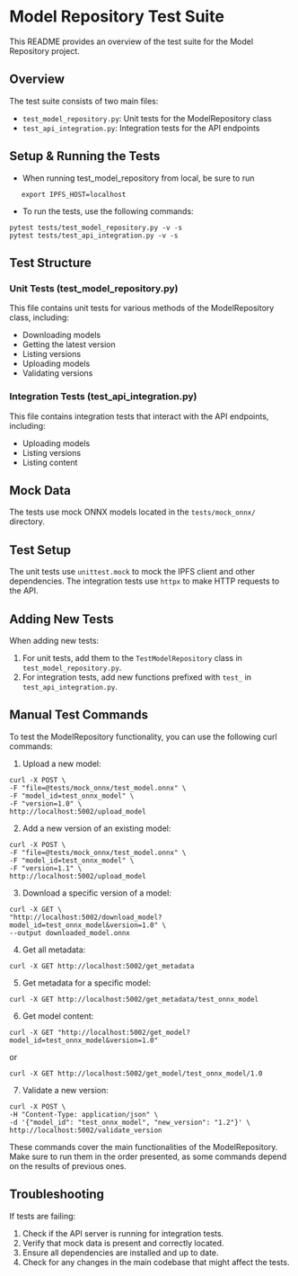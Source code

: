 # Model Repository Test Suite

This README provides an overview of the test suite for the Model Repository project.

## Overview

The test suite consists of two main files:
- `test_model_repository.py`: Unit tests for the ModelRepository class
- `test_api_integration.py`: Integration tests for the API endpoints

## Setup & Running the Tests
- When running test_model_repository from local, be sure to run 
```
   export IPFS_HOST=localhost
```

- To run the tests, use the following commands:
```
pytest tests/test_model_repository.py -v -s
pytest tests/test_api_integration.py -v -s
```

## Test Structure

### Unit Tests (test_model_repository.py)
This file contains unit tests for various methods of the ModelRepository class, including:
- Downloading models
- Getting the latest version
- Listing versions
- Uploading models
- Validating versions

### Integration Tests (test_api_integration.py)

This file contains integration tests that interact with the API endpoints, including:
- Uploading models
- Listing versions
- Listing content

## Mock Data

The tests use mock ONNX models located in the `tests/mock_onnx/` directory.

## Test Setup

The unit tests use `unittest.mock` to mock the IPFS client and other dependencies. The integration tests use `httpx` to make HTTP requests to the API.

## Adding New Tests

When adding new tests:
1. For unit tests, add them to the `TestModelRepository` class in `test_model_repository.py`.
2. For integration tests, add new functions prefixed with `test_` in `test_api_integration.py`.

## Manual Test Commands
To test the ModelRepository functionality, you can use the following curl commands:

1. Upload a new model:  

```
curl -X POST \
-F "file=@tests/mock_onnx/test_model.onnx" \
-F "model_id=test_onnx_model" \
-F "version=1.0" \
http://localhost:5002/upload_model
```

2. Add a new version of an existing model:  
```
curl -X POST \
-F "file=@tests/mock_onnx/test_model.onnx" \
-F "model_id=test_onnx_model" \
-F "version=1.1" \
http://localhost:5002/upload_model
```

3. Download a specific version of a model:
```
curl -X GET \
"http://localhost:5002/download_model?model_id=test_onnx_model&version=1.0" \
--output downloaded_model.onnx
```

4. Get all metadata:
```
curl -X GET http://localhost:5002/get_metadata
```

5. Get metadata for a specific model:
```
curl -X GET http://localhost:5002/get_metadata/test_onnx_model
```

6. Get model content:
```
curl -X GET "http://localhost:5002/get_model?model_id=test_onnx_model&version=1.0"
```

or

```
curl -X GET http://localhost:5002/get_model/test_onnx_model/1.0
```

7. Validate a new version:
```
curl -X POST \
-H "Content-Type: application/json" \
-d '{"model_id": "test_onnx_model", "new_version": "1.2"}' \
http://localhost:5002/validate_version
```

These commands cover the main functionalities of the ModelRepository. Make sure to run them in the order presented, as some commands depend on the results of previous ones.


## Troubleshooting

If tests are failing:
1. Check if the API server is running for integration tests.
2. Verify that mock data is present and correctly located.
3. Ensure all dependencies are installed and up to date.
4. Check for any changes in the main codebase that might affect the tests.
